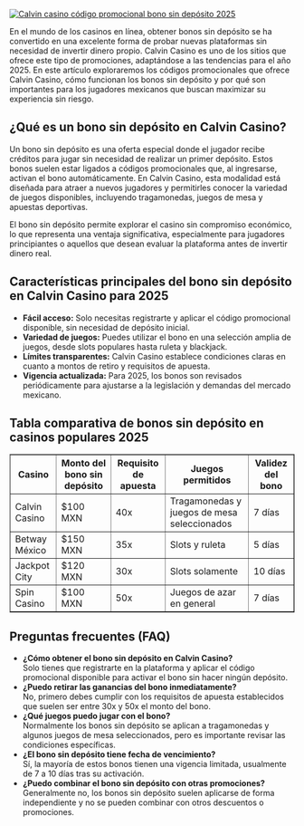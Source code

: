 [![Calvin casino código promocional bono sin depósito 2025](https://123-caf.pages.dev/gitsignup.png)](https://vrmoo.ru/Bt82HjjY)

<p>En el mundo de los casinos en línea, obtener bonos sin depósito se ha convertido en una excelente forma de probar nuevas plataformas sin necesidad de invertir dinero propio. Calvin Casino es uno de los sitios que ofrece este tipo de promociones, adaptándose a las tendencias para el año 2025. En este artículo exploraremos los códigos promocionales que ofrece Calvin Casino, cómo funcionan los bonos sin depósito y por qué son importantes para los jugadores mexicanos que buscan maximizar su experiencia sin riesgo.</p>  <h2>¿Qué es un bono sin depósito en Calvin Casino?</h2> <p>Un bono sin depósito es una oferta especial donde el jugador recibe créditos para jugar sin necesidad de realizar un primer depósito. Estos bonos suelen estar ligados a códigos promocionales que, al ingresarse, activan el bono automáticamente. En Calvin Casino, esta modalidad está diseñada para atraer a nuevos jugadores y permitirles conocer la variedad de juegos disponibles, incluyendo tragamonedas, juegos de mesa y apuestas deportivas.</p> <p>El bono sin depósito permite explorar el casino sin compromiso económico, lo que representa una ventaja significativa, especialmente para jugadores principiantes o aquellos que desean evaluar la plataforma antes de invertir dinero real.</p>  <h2>Características principales del bono sin depósito en Calvin Casino para 2025</h2> <ul> <li><strong>Fácil acceso:</strong> Solo necesitas registrarte y aplicar el código promocional disponible, sin necesidad de depósito inicial.</li> <li><strong>Variedad de juegos:</strong> Puedes utilizar el bono en una selección amplia de juegos, desde slots populares hasta ruleta y blackjack.</li> <li><strong>Límites transparentes:</strong> Calvin Casino establece condiciones claras en cuanto a montos de retiro y requisitos de apuesta.</li> <li><strong>Vigencia actualizada:</strong> Para 2025, los bonos son revisados periódicamente para ajustarse a la legislación y demandas del mercado mexicano.</li> </ul>  <h2>Tabla comparativa de bonos sin depósito en casinos populares 2025</h2> <table border="1" cellspacing="0" cellpadding="8"> <thead> <tr> <th>Casino</th> <th>Monto del bono sin depósito</th> <th>Requisito de apuesta</th> <th>Juegos permitidos</th> <th>Validez del bono</th> </tr> </thead> <tbody> <tr> <td>Calvin Casino</td> <td>$100 MXN</td> <td>40x</td> <td>Tragamonedas y juegos de mesa seleccionados</td> <td>7 días</td> </tr> <tr> <td>Betway México</td> <td>$150 MXN</td> <td>35x</td> <td>Slots y ruleta</td> <td>5 días</td> </tr> <tr> <td>Jackpot City</td> <td>$120 MXN</td> <td>30x</td> <td>Slots solamente</td> <td>10 días</td> </tr> <tr> <td>Spin Casino</td> <td>$100 MXN</td> <td>50x</td> <td>Juegos de azar en general</td> <td>7 días</td> </tr> </tbody> </table>  <h2>Preguntas frecuentes (FAQ)</h2> <ul> <li><strong>¿Cómo obtener el bono sin depósito en Calvin Casino?</strong><br>Solo tienes que registrarte en la plataforma y aplicar el código promocional disponible para activar el bono sin hacer ningún depósito.</li> <li><strong>¿Puedo retirar las ganancias del bono inmediatamente?</strong><br>No, primero debes cumplir con los requisitos de apuesta establecidos que suelen ser entre 30x y 50x el monto del bono.</li> <li><strong>¿Qué juegos puedo jugar con el bono?</strong><br>Normalmente los bonos sin depósito se aplican a tragamonedas y algunos juegos de mesa seleccionados, pero es importante revisar las condiciones específicas.</li> <li><strong>¿El bono sin depósito tiene fecha de vencimiento?</strong><br>Sí, la mayoría de estos bonos tienen una vigencia limitada, usualmente de 7 a 10 días tras su activación.</li> <li><strong>¿Puedo combinar el bono sin depósito con otras promociones?</strong><br>Generalmente no, los bonos sin depósito suelen aplicarse de forma independiente y no se pueden combinar con otros descuentos o promociones.</li> </ul>